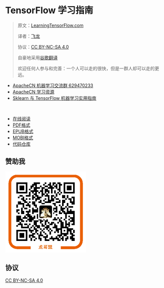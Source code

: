 # TensorFlow 学习指南

> 原文：[LearningTensorFlow.com](https://learningtensorflow.com)
> 
> 译者：[飞龙](https://github.com/wizardforcel)
> 
> 协议：[CC BY-NC-SA 4.0](http://creativecommons.org/licenses/by-nc-sa/4.0/)
> 
> 自豪地采用[谷歌翻译](https://translate.google.cn/)
> 
> 欢迎任何人参与和完善：一个人可以走的很快，但是一群人却可以走的更远。

+   [ApacheCN 机器学习交流群 629470233](http://shang.qq.com/wpa/qunwpa?idkey=30e5f1123a79867570f665aa3a483ca404b1c3f77737bc01ec520ed5f078ddef)
+   [ApacheCN 学习资源](http://www.apachecn.org/)
+   [Sklearn 与 TensorFlow 机器学习实用指南](https://github.com/apachecn/hands_on_Ml_with_Sklearn_and_TF)

&zwj;

+ [在线阅读](https://www.gitbook.com/book/wizardforcel/learning-tf/details)
+ [PDF格式](https://www.gitbook.com/download/pdf/book/wizardforcel/learning-tf)
+ [EPUB格式](https://www.gitbook.com/download/epub/book/wizardforcel/learning-tf)
+ [MOBI格式](https://www.gitbook.com/download/mobi/book/wizardforcel/learning-tf)
+ [代码仓库](https://github.com/apachecn/learning-tf-zh)

## 赞助我

![](img/qr_alipay.png)

## 协议

[CC BY-NC-SA 4.0](http://creativecommons.org/licenses/by-nc-sa/4.0/)